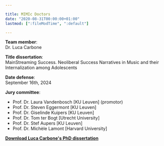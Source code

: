 ```yaml
---

title: MIMIc Doctors
date: "2020-08-31T00:00:00+01:00"
lastmod: [":fileModTime", ":default"]

---
```


**Team member**: \
Dr. Luca Carbone

**Title dissertation**: \
MainStreaming Success. Neoliberal Success Narratives in Music and their Internalization among Adolescents

**Date defense**: \
September 16th, 2024

**Jury committee**:
- Prof. Dr. Laura Vandenbosch [KU Leuven] (promotor)
- Prof. Dr. Steven Eggermont [KU Leuven]
- Prof. Dr. Giselinde Kuipers [KU Leuven]
- Prof. Dr. Tom ter Bogt [Utrecht University]
- Prof. Dr. Stef Aupers [KU Leuven]
- Prof. Dr. Michèle Lamont [Harvard University]

<a href="/img/luca_diss.pdf" tabindex="-1"><strong>Download Luca Carbone's PhD dissertation</strong></a>
